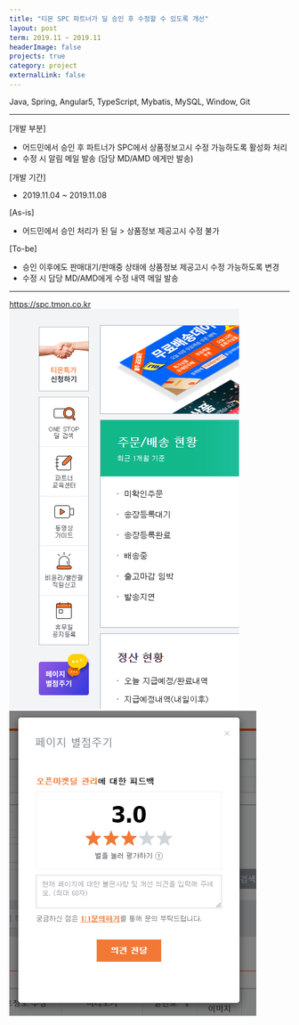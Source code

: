 ```yaml
---
title: "티몬 SPC 파트너가 딜 승인 후 수정할 수 있도록 개선"
layout: post
term: 2019.11 ~ 2019.11
headerImage: false
projects: true
category: project
externalLink: false
---
```


Java, Spring, Angular5, TypeScript, Mybatis, MySQL, Window, Git

---

[개발 부분]
- 어드민에서 승인 후 파트너가 SPC에서 상품정보고시 수정 가능하도록 활성화 처리
- 수정 시 알림 메일 발송 (담당 MD/AMD 에게만 발송)

[개발 기간]
- 2019.11.04 ~ 2019.11.08
 
 [As-is] 
-  어드민에서 승인 처리가 된 딜 > 상품정보 제공고시 수정 불가
 
 [To-be] 
 - 승인 이후에도 판매대기/판매중 상태에 상품정보 제공고시 수정 가능하도록 변경
 - 수정 시 담당 MD/AMD에게 수정 내역 메일 발송

 
---

https://spc.tmon.co.kr
<br>
<img src="../assets/images/project10-0.png">
<img src="../assets/images/project10-1.png">
